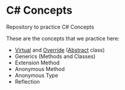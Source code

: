# C# Concepts
Repository to practice C# Concepts

These are the concepts that we practice here:
- [Virtual](https://learn.microsoft.com/en-us/dotnet/csharp/language-reference/keywords/virtual) and [Override](https://learn.microsoft.com/en-us/dotnet/csharp/language-reference/keywords/override) ([Abstract](https://learn.microsoft.com/en-us/dotnet/csharp/language-reference/keywords/abstract) class)
- Generics (Methods and Classes)
- Extension Method
- Anonymous Method
- Anonymous Type
- Reflection

